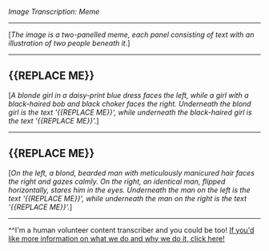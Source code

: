 *Image Transcription: Meme*

---

[*The image is a two-panelled meme, each panel consisting of text with an illustration of two people beneath it.*]

---

## {{REPLACE ME}}

[*A blonde girl in a daisy-print blue dress faces the left, while a girl with a black-haired bob and black choker faces the right. Underneath the blond girl is the text '{{REPLACE ME}}', while underneath the black-haired girl is the text '{{REPLACE ME}}'.*]

---

## {{REPLACE ME}}

[*On the left, a blond, bearded man with meticulously manicured hair faces the right and gazes calmly. On the right, an identical man, flipped horizontally, stares him in the eyes. Underneath the man on the left is the text '{{REPLACE ME}}', while underneath the man on the right is the text '{{REPLACE ME}}'.*]

---

^^I'm&#32;a&#32;human&#32;volunteer&#32;content&#32;transcriber&#32;and&#32;you&#32;could&#32;be&#32;too!&#32;[If&#32;you'd&#32;like&#32;more&#32;information&#32;on&#32;what&#32;we&#32;do&#32;and&#32;why&#32;we&#32;do&#32;it,&#32;click&#32;here!](https://www.reddit.com/r/TranscribersOfReddit/wiki/index)
